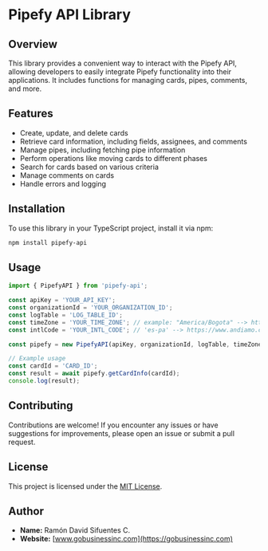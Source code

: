 # Pipefy API Library

## Overview

This library provides a convenient way to interact with the Pipefy API, allowing developers to easily integrate Pipefy functionality into their applications. It includes functions for managing cards, pipes, comments, and more.

## Features

- Create, update, and delete cards
- Retrieve card information, including fields, assignees, and comments
- Manage pipes, including fetching pipe information
- Perform operations like moving cards to different phases
- Search for cards based on various criteria
- Manage comments on cards
- Handle errors and logging

## Installation

To use this library in your TypeScript project, install it via npm:

```bash
npm install pipefy-api
```

## Usage

```typescript
import { PipefyAPI } from 'pipefy-api';

const apiKey = 'YOUR_API_KEY';
const organizationId = 'YOUR_ORGANIZATION_ID';
const logTable = 'LOG_TABLE_ID';
const timeZone = 'YOUR_TIME_ZONE'; // example: "America/Bogota" --> https://en.wikipedia.org/wiki/List_of_tz_database_time_zones
const intlCode = 'YOUR_INTL_CODE'; // 'es-pa' --> https://www.andiamo.co.uk/resources/iso-language-codes/

const pipefy = new PipefyAPI(apiKey, organizationId, logTable, timeZone, intlCode);

// Example usage
const cardId = 'CARD_ID';
const result = await pipefy.getCardInfo(cardId);
console.log(result);
```

## Contributing

Contributions are welcome! If you encounter any issues or have suggestions for improvements, please open an issue or submit a pull request.

## License

This project is licensed under the [MIT License](https://opensource.org/license/mit).

## Author

- **Name:** Ramón David Sifuentes C.
- **Website:** [www.gobusinessinc.com](https://gobusinessinc.com)

